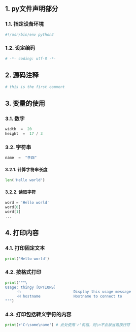 
## 1. py文件声明部分

### 1.1. 指定设备环境

```python
#!/usr/bin/env python3
```

### 1.2. 设定编码

```python
# -*- coding: utf-8 -*-
```

## 2. 源码注释

```python
# this is the first comment
```

## 3. 变量的使用

### 3.1. 数字

```python
width  =  20
height  =  17 / 3
```

### 3.2. 字符串

```python
name  =  "李四"
```

#### 3.2.1. 计算字符串长度

```python
len('Hello world')
```

#### 3.2.2. 读取字符

```python
word = 'Hello world'
word[0]
word[1]
...
```

## 4. 打印内容

### 4.1. 打印固定文本

```python
print('Hello world')
```

### 4.2. 按格式打印

```python
print("""\
Usage: thingy [OPTIONS]
     -h                        Display this usage message
     -H hostname               Hostname to connect to
""")
```

### 4.3. 打印包括转义字符的内容

```python
print(r'C:\some\name') # 此处使用'r'前缀，则\n不会被当做换行符
```

